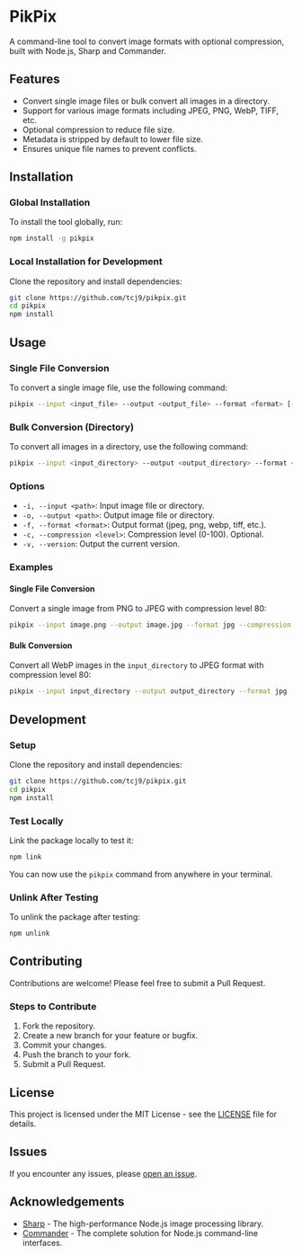 # PikPix

A command-line tool to convert image formats with optional compression, built with Node.js, Sharp and Commander.

## Features

- Convert single image files or bulk convert all images in a directory.
- Support for various image formats including JPEG, PNG, WebP, TIFF, etc.
- Optional compression to reduce file size.
- Metadata is stripped by default to lower file size.
- Ensures unique file names to prevent conflicts.

## Installation

### Global Installation

To install the tool globally, run:

```bash
npm install -g pikpix
```

### Local Installation for Development

Clone the repository and install dependencies:

```bash
git clone https://github.com/tcj9/pikpix.git
cd pikpix
npm install
```

## Usage

### Single File Conversion

To convert a single image file, use the following command:

```bash
pikpix --input <input_file> --output <output_file> --format <format> [--compression <level>]
```

### Bulk Conversion (Directory)

To convert all images in a directory, use the following command:

```bash
pikpix --input <input_directory> --output <output_directory> --format <format> [--compression <level>]
```

### Options

- `-i, --input <path>`: Input image file or directory.
- `-o, --output <path>`: Output image file or directory.
- `-f, --format <format>`: Output format (jpeg, png, webp, tiff, etc.).
- `-c, --compression <level>`: Compression level (0-100). Optional.
- `-v, --version`: Output the current version.

### Examples

#### Single File Conversion

Convert a single image from PNG to JPEG with compression level 80:

```bash
pikpix --input image.png --output image.jpg --format jpg --compression 80
```

#### Bulk Conversion

Convert all WebP images in the `input_directory` to JPEG format with compression level 80:

```bash
pikpix --input input_directory --output output_directory --format jpg --compression 80
```

## Development

### Setup

Clone the repository and install dependencies:

```bash
git clone https://github.com/tcj9/pikpix.git
cd pikpix
npm install
```

### Test Locally

Link the package locally to test it:

```bash
npm link
```

You can now use the `pikpix` command from anywhere in your terminal.

### Unlink After Testing

To unlink the package after testing:

```bash
npm unlink
```

## Contributing

Contributions are welcome! Please feel free to submit a Pull Request.

### Steps to Contribute

1. Fork the repository.
2. Create a new branch for your feature or bugfix.
3. Commit your changes.
4. Push the branch to your fork.
5. Submit a Pull Request.

## License

This project is licensed under the MIT License - see the [LICENSE](LICENSE) file for details.

## Issues

If you encounter any issues, please [open an issue](https://github.com/tcj9/pikpix/issues).

## Acknowledgements

- [Sharp](https://github.com/lovell/sharp) - The high-performance Node.js image processing library.
- [Commander](https://github.com/tj/commander.js) - The complete solution for Node.js command-line interfaces.
